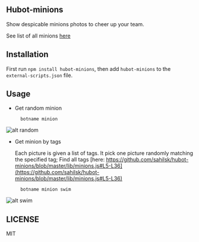 Hubot-minions
-----------

Show despicable minions photos to cheer up your team.

See list of all minions [here](http://sahilsk.github.io/hubot-minions/)

Installation
------------

First run `npm install hubot-minions`, then add `hubot-minions` to the `external-scripts.json` file.

Usage
-----

- Get random minion

		botname minion

![alt random](http://sahilsk.github.io/hubot-minions/public/images/minions/Dancing-minion-icon.png)


- Get minion by tags
	
	Each picture is given a list of tags. It pick one picture randomly matching the specified tag;
	Find all tags [here: https://github.com/sahilsk/hubot-minions/blob/master/lib/minions.js#L5-L36](https://github.com/sahilsk/hubot-minions/blob/master/lib/minions.js#L5-L36)

		botname minion swim

![alt swim](http://sahilsk.github.io/hubot-minions/public/images/minions/swimming-Minion-icon.png)
	


LICENSE
-------

MIT
